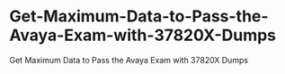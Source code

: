 # Get-Maximum-Data-to-Pass-the-Avaya-Exam-with-37820X-Dumps
Get Maximum Data to Pass the Avaya Exam with 37820X Dumps
